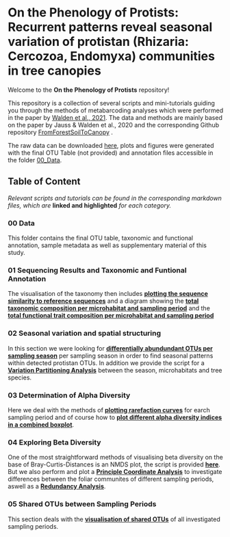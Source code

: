 # On the Phenology of Protists: Recurrent patterns reveal seasonal variation of protistan (Rhizaria: Cercozoa, Endomyxa) communities in tree canopies 


Welcome to the **On the Phenology of Protists** repository!

This repository is a collection of several scripts and mini-tutorials guiding you through the methods of metabarcoding analyses which were performed in the paper by [Walden et al., 2021](https://www.biorxiv.org/content/10.1101/2021.02.15.431229v1). The data and methods are mainly based on the paper by Jauss & Walden et al., 2020 and the corresponding Github repository [FromForestSoilToCanopy](https://github.com/RJauss/FromForestSoilToCanopy) .

The raw data can be downloaded [here](https://www.ebi.ac.uk/ena/browser/view/PRJEB37525), plots and figures were generated with the final OTU Table (not provided) and annotation files accessible in the folder [00_Data](00_Data/). 

## Table of Content
*Relevant scripts and tutorials can be found in the corresponding markdown files, which are* **linked and highlighted** *for each category.*

### 00 Data
This folder contains the final OTU table, taxonomic and functional annotation, sample metadata as well as  supplementary material of this study.


### 01 Sequencing Results and Taxonomic and Funtional Annotation
The visualisation of the taxonomy then includes **[plotting the sequence similarity to reference sequences](01_Taxonomic_Functional_Annotation_and_Visualisation/Sequence_Similarity.md)** and a diagram showing the **[total taxonomic composition per microhabitat and sampling period](01_Taxonomic_Functional_Annotation_and_Visualisation/Taxonomic_Composition.md)** and the **[total functional trait composition per microhabitat and sampling period](01_Taxonomic_Functional_Annotation_and_Visualisation/Functional_Composition.md)**

### 02 Seasonal variation and spatial structuring
In this section we were looking for **[differentially abundundant OTUs per sampling season](02_Seasonal_Variation/DifferentiallyAbundantOTUs.md)** per sampling season in order to find seasonal patterns within detected protistan OTUs. In addition we provide the script for a **[Variation Partitioning Analysis](02_Seasonal_Variation/Variation_Partitioning.md)** between the season, microhabitats and tree species.

### 03 Determination of Alpha Diversity
Here we deal with the methods of **[plotting rarefaction curves](03_Alpha_Diversity/RarefactionCurves.md)** for earch sampling period and of course how to **[plot different alpha diversity indices in a combined boxplot](03_Alpha_Diversity/AphaBoxplotGrouped.md)**.

### 04 Exploring Beta Diversity
One of the most straightforward methods of visualising beta diversity on the base of Bray-Curtis-Distances is an NMDS plot, the script is provided **[here](04_Beta_Diversity/NMDS.md)**. But we also perform and plot a **[Principle Coordinate Analysis](04_Beta_Diversity/PCoA.md)** to investigate differences between the foliar communites of different sampling periods, aswell as a **[Redundancy Analysis](04_Beta_Diversity/RDA_NewOrder.md)**.

### 05 Shared OTUs between Sampling Periods
This section deals with the **[visualisation of shared OTUs](05_Shared_OTUs/SharedOTUs.md)** of all investigated sampling periods.